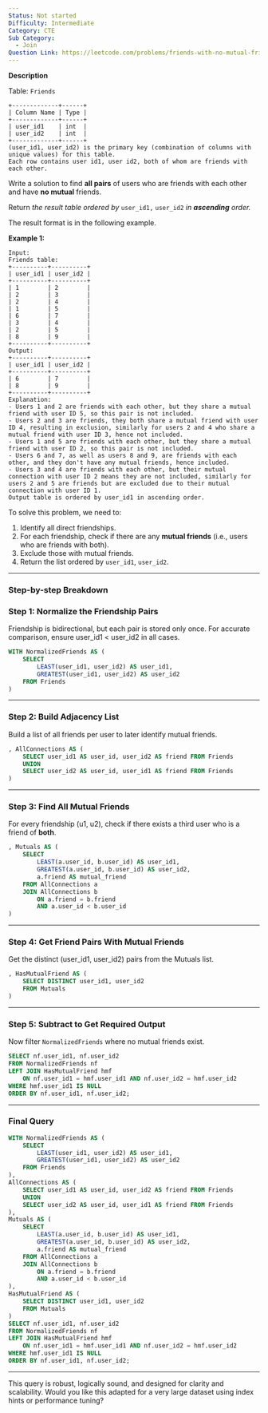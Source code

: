 ```yaml
---
Status: Not started
Difficulty: Intermediate
Category: CTE
Sub Category:
  - Join
Question Link: https://leetcode.com/problems/friends-with-no-mutual-friends
---
```

**Description**

Table: `Friends`

```Plain
+-------------+------+
| Column Name | Type |
+-------------+------+
| user_id1    | int  |
| user_id2    | int  |
+-------------+------+
(user_id1, user_id2) is the primary key (combination of columns with unique values) for this table.
Each row contains user id1, user id2, both of whom are friends with each other.
```

Write a solution to find **all pairs** of users who are friends with each other and have **no mutual** friends.

Return _the result table ordered by_ `user_id1,` `user_id2` _in **ascending** order._

The result format is in the following example.

**Example 1:**

```Plain
Input:
Friends table:
+----------+----------+
| user_id1 | user_id2 |
+----------+----------+
| 1        | 2        |
| 2        | 3        |
| 2        | 4        |
| 1        | 5        |
| 6        | 7        |
| 3        | 4        |
| 2        | 5        |
| 8        | 9        |
+----------+----------+
Output:
+----------+----------+
| user_id1 | user_id2 |
+----------+----------+
| 6        | 7        |
| 8        | 9        |
+----------+----------+
Explanation:
- Users 1 and 2 are friends with each other, but they share a mutual friend with user ID 5, so this pair is not included.
- Users 2 and 3 are friends, they both share a mutual friend with user ID 4, resulting in exclusion, similarly for users 2 and 4 who share a mutual friend with user ID 3, hence not included.
- Users 1 and 5 are friends with each other, but they share a mutual friend with user ID 2, so this pair is not included.
- Users 6 and 7, as well as users 8 and 9, are friends with each other, and they don't have any mutual friends, hence included.
- Users 3 and 4 are friends with each other, but their mutual connection with user ID 2 means they are not included, similarly for users 2 and 5 are friends but are excluded due to their mutual connection with user ID 1.
Output table is ordered by user_id1 in ascending order.
```

To solve this problem, we need to:

1. Identify all direct friendships.
2. For each friendship, check if there are any **mutual friends** (i.e., users who are friends with both).
3. Exclude those with mutual friends.
4. Return the list ordered by `user_id1`, `user_id2`.

---

### **Step-by-step Breakdown**

### **Step 1: Normalize the Friendship Pairs**

Friendship is bidirectional, but each pair is stored only once. For accurate comparison, ensure user_id1 < user_id2 in all cases.

```SQL
WITH NormalizedFriends AS (
    SELECT
        LEAST(user_id1, user_id2) AS user_id1,
        GREATEST(user_id1, user_id2) AS user_id2
    FROM Friends
)
```

---

### **Step 2: Build Adjacency List**

Build a list of all friends per user to later identify mutual friends.

```SQL
, AllConnections AS (
    SELECT user_id1 AS user_id, user_id2 AS friend FROM Friends
    UNION
    SELECT user_id2 AS user_id, user_id1 AS friend FROM Friends
)
```

---

### **Step 3: Find All Mutual Friends**

For every friendship (u1, u2), check if there exists a third user who is a friend of **both**.

```SQL
, Mutuals AS (
    SELECT
        LEAST(a.user_id, b.user_id) AS user_id1,
        GREATEST(a.user_id, b.user_id) AS user_id2,
        a.friend AS mutual_friend
    FROM AllConnections a
    JOIN AllConnections b
        ON a.friend = b.friend
        AND a.user_id < b.user_id
)
```

---

### **Step 4: Get Friend Pairs With Mutual Friends**

Get the distinct (user_id1, user_id2) pairs from the Mutuals list.

```SQL
, HasMutualFriend AS (
    SELECT DISTINCT user_id1, user_id2
    FROM Mutuals
)
```

---

### **Step 5: Subtract to Get Required Output**

Now filter `NormalizedFriends` where no mutual friends exist.

```SQL
SELECT nf.user_id1, nf.user_id2
FROM NormalizedFriends nf
LEFT JOIN HasMutualFriend hmf
    ON nf.user_id1 = hmf.user_id1 AND nf.user_id2 = hmf.user_id2
WHERE hmf.user_id1 IS NULL
ORDER BY nf.user_id1, nf.user_id2;
```

---

### **Final Query**

```SQL
WITH NormalizedFriends AS (
    SELECT
        LEAST(user_id1, user_id2) AS user_id1,
        GREATEST(user_id1, user_id2) AS user_id2
    FROM Friends
),
AllConnections AS (
    SELECT user_id1 AS user_id, user_id2 AS friend FROM Friends
    UNION
    SELECT user_id2 AS user_id, user_id1 AS friend FROM Friends
),
Mutuals AS (
    SELECT
        LEAST(a.user_id, b.user_id) AS user_id1,
        GREATEST(a.user_id, b.user_id) AS user_id2,
        a.friend AS mutual_friend
    FROM AllConnections a
    JOIN AllConnections b
        ON a.friend = b.friend
        AND a.user_id < b.user_id
),
HasMutualFriend AS (
    SELECT DISTINCT user_id1, user_id2
    FROM Mutuals
)
SELECT nf.user_id1, nf.user_id2
FROM NormalizedFriends nf
LEFT JOIN HasMutualFriend hmf
    ON nf.user_id1 = hmf.user_id1 AND nf.user_id2 = hmf.user_id2
WHERE hmf.user_id1 IS NULL
ORDER BY nf.user_id1, nf.user_id2;
```

---

This query is robust, logically sound, and designed for clarity and scalability. Would you like this adapted for a very large dataset using index hints or performance tuning?